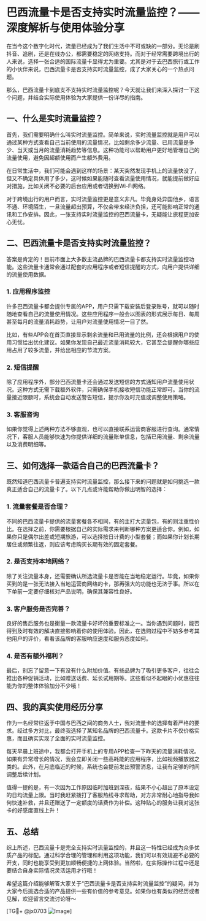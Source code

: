 # 巴西流量卡是否支持实时流量监控？——深度解析与使用体验分享

在当今这个数字化时代，流量已经成为了我们生活中不可或缺的一部分。无论是刷抖音、追剧，还是在线办公，都需要稳定的网络支持。而对于经常需要跨境出行的人来说，选择一张合适的国际流量卡显得尤为重要。尤其是对于去巴西旅行或工作的小伙伴来说，巴西流量卡是否支持实时流量监控，成了大家关心的一个热点问题。

那么，巴西流量卡到底支不支持实时流量监控呢？今天就让我们来深入探讨一下这个问题，并结合实际使用体验为大家提供一份详尽的指南。

## 一、什么是实时流量监控？

首先，我们需要明确什么叫实时流量监控。简单来说，实时流量监控就是用户可以通过某种方式查看自己当前使用的流量情况，比如剩余多少流量、已用流量是多少、当天或当月的流量消耗趋势等信息。这种功能可以帮助用户更好地管理自己的流量使用，避免因超额使用而产生额外费用。

在日常生活中，我们可能会遇到这样的场景：某天突然发现手机上的流量快没了，但又不确定具体用了多少，这时候如果能随时查看流量使用情况，就能提前做好应对措施，比如关闭不必要的后台应用或者切换到Wi-Fi网络。

对于跨境出行的用户而言，实时流量监控更是意义非凡。毕竟身处异国他乡，语言不通、环境陌生，一旦流量超出预算，不仅会带来经济负担，还可能影响正常的通讯和工作安排。因此，一张支持实时流量监控的巴西流量卡，无疑能让旅程更加安心无忧。

## 二、巴西流量卡是否支持实时流量监控？

答案是肯定的！目前市面上大多数主流品牌的巴西流量卡都支持实时流量监控功能。这些流量卡通常会通过配套的应用程序或者短信提醒的方式，向用户提供详细的流量使用数据。

### 1. 应用程序监控
许多巴西流量卡都会提供专属的APP，用户只需下载安装后登录账号，就可以随时随地查看自己的流量使用情况。这些应用程序一般会以图表的形式展示每日、每周甚至每月的流量消耗趋势，让用户对流量使用情况一目了然。

比如，有些APP会在首页直接显示剩余流量和已用流量的比例，还会根据用户的使用习惯给出优化建议。如果你发现自己最近流量消耗较大，它甚至会提醒你哪些应用占用了较多流量，并给出相应的节流方案。

### 2. 短信提醒
除了应用程序外，部分巴西流量卡还会通过发送短信的方式通知用户流量使用状况。这种方式无需下载额外软件，只需确保手机接收短信功能正常即可。当你的流量接近限额时，系统会自动发送警告短信，提示你及时充值或调整使用策略。

### 3. 客服咨询
如果你觉得上述两种方法不够直观，也可以直接联系运营商客服进行查询。通常情况下，客服人员能够快速为你提供详细的流量账单信息，包括已用流量、剩余流量以及消费明细等。

## 三、如何选择一款适合自己的巴西流量卡？

既然知道巴西流量卡普遍支持实时流量监控，那么接下来的问题就是如何挑选一款真正适合自己的流量卡了。以下几点或许能帮助你做出明智的选择：

### 1. 流量套餐是否合理？
不同的巴西流量卡提供的流量套餐各不相同，有的主打大流量包，有的则注重性价比。在选择之前，你需要根据自己的实际需求来判断哪种方案更适合你。例如，如果你只是偶尔出差或短期旅游，可以选择按日计费的小型套餐；而如果你计划长期居住或频繁往返，则应该考虑购买长期有效的固定套餐。

### 2. 是否支持本地网络？
除了关注流量本身，还需要确认所选流量卡是否能在当地稳定运行。毕竟，如果你买到的是一张无法接入当地运营商网络的卡，那再强大的功能也无济于事。所以在下单前一定要仔细核对产品说明，确保其兼容性良好。

### 3. 客户服务是否完善？
良好的售后服务也是衡量一款流量卡好坏的重要标准之一。当你遇到问题时，能否得到及时有效的解决直接影响着你的使用体验。因此，在选购过程中不妨多参考其他用户的评价，看看该品牌的客服响应速度和服务态度如何。

### 4. 是否有额外福利？
最后，别忘了留意一下有没有什么附加价值。有些品牌为了吸引更多客户，往往会推出各种促销活动，比如赠送话费、延长试用期等。这些看似不起眼的小优惠往往能为你的整体体验加分不少哦！

## 四、我的真实使用经历分享

作为一名经常往返于中国与巴西之间的商务人士，我对流量卡的选择有着严格的要求。经过多方对比，最终我选择了某知名品牌的巴西流量卡。这款卡片不仅价格实惠，而且确实实现了全面的实时流量监控。

每天早晨上班途中，我都会打开手机上的专用APP检查一下昨天的流量消耗情况。如果有异常增长的情况，我会立即关闭一些高耗能的应用程序，比如视频播放器之类的。此外，在月底临近的时候，系统也会提前发出预警消息，让我有足够的时间调整后续计划。

值得一提的是，有一次因为工作原因临时加班到深夜，结果不小心超出了原本设定的日均流量上限。当时我赶紧拨打了客服热线寻求帮助，对方非常耐心地指导我如何快速补救，并且还赠送了一定额度的话费作为补偿。这种贴心的服务让我对这张卡的好感度直线上升！

## 五、总结

综上所述，巴西流量卡是完全支持实时流量监控的，并且这一特性已经成为众多优质产品的标配。通过科学合理的管理和利用这项功能，我们可以有效规避不必要的开支，同时也能享受到更加顺畅便捷的上网体验。当然啦，在实际操作过程中还是要结合自身实际情况灵活运用才行哦！

希望这篇介绍能够解答大家关于“巴西流量卡是否支持实时流量监控”的疑问，并为大家今后挑选合适的产品提供一些有价值的参考意见。如果你也有类似的经历或者见解，欢迎留言交流讨论呀～

[TG💪+ @jx0703 ![Image](https://github.com/user-attachments/assets/dbca1d08-cadb-493c-b0ec-ad6f7a83f270)]